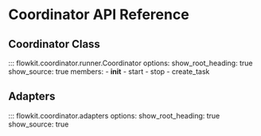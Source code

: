 # Coordinator API Reference

## Coordinator Class

::: flowkit.coordinator.runner.Coordinator
    options:
      show_root_heading: true
      show_source: true
      members:
        - __init__
        - start
        - stop
        - create_task

## Adapters

::: flowkit.coordinator.adapters
    options:
      show_root_heading: true
      show_source: true
